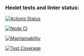### Hexlet tests and linter status:
[![Actions Status](https://github.com/deka13/frontend-project-lvl2/workflows/hexlet-check/badge.svg)](https://github.com/deka13/frontend-project-lvl2/actions)

[![Node CI](https://github.com/deka13/frontend-project-lvl2/actions/workflows/nodejs.yml/badge.svg)](https://github.com/deka13/frontend-project-lvl2/actions/workflows/nodejs.yml)

[![Maintainability](https://api.codeclimate.com/v1/badges/02b0f0ff18eac585ae7d/maintainability)](https://codeclimate.com/github/deka13/frontend-project-lvl2/maintainability)

[![Test Coverage](https://api.codeclimate.com/v1/badges/02b0f0ff18eac585ae7d/test_coverage)](https://codeclimate.com/github/deka13/frontend-project-lvl2/test_coverage)